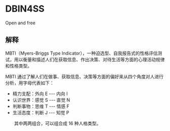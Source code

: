 # DBIN4SS

Open and free


## 解释

MBTI（Myers-Briggs Type Indicator），一种迫选型、自我报告式的性格评估测试，用以衡量和描述人们在获取信息、作出决策、对待生活等方面的心理活动规律和性格类型。

MBTI 通过了解人们在做事、获取信息、决策等方面的偏好来从四个角度对人进行分析，用字母代表如下：

* 精力支配：外向 E --- 内向 I　
* 认识世界：感觉 S --- 直觉 N
* 判断事物：思维 T --- 情感 F
* 生活态度：判断 J --- 知觉 P

　　其中两两组合，可以组合成 16 种人格类型。

